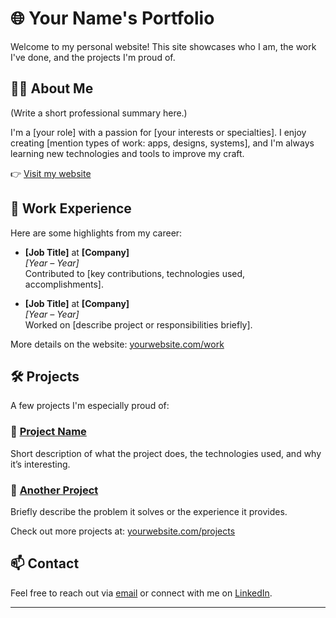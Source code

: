 # 🌐 Your Name's Portfolio

Welcome to my personal website! This site showcases who I am, the work I've done, and the projects I'm proud of.

## 🧑‍💼 About Me

(Write a short professional summary here.)

I'm a [your role] with a passion for [your interests or specialties]. I enjoy creating [mention types of work: apps, designs, systems], and I'm always learning new technologies and tools to improve my craft.

👉 [Visit my website](https://yourwebsite.com)

## 💼 Work Experience

Here are some highlights from my career:

- **[Job Title]** at **[Company]**  
  *[Year – Year]*  
  Contributed to [key contributions, technologies used, accomplishments].

- **[Job Title]** at **[Company]**  
  *[Year – Year]*  
  Worked on [describe project or responsibilities briefly].

More details on the website: [yourwebsite.com/work](https://yourwebsite.com/work)

## 🛠️ Projects

A few projects I'm especially proud of:

### 🚀 [Project Name](https://linktoproject.com)
Short description of what the project does, the technologies used, and why it’s interesting.

### 📱 [Another Project](https://linktoproject.com)
Briefly describe the problem it solves or the experience it provides.

Check out more projects at: [yourwebsite.com/projects](https://yourwebsite.com/projects)

## 📫 Contact

Feel free to reach out via [email](mailto:you@example.com) or connect with me on [LinkedIn](https://linkedin.com/in/yourprofile).

---

